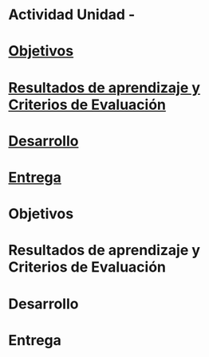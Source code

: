# Actividad Unidad -

# [Objetivos](#objetivos)

# [Resultados de aprendizaje y Criterios de Evaluación](#resultados-de-aprendizaje-y-criterios-de-evaluación)

# [Desarrollo](#desarrollo)

# [Entrega](#entrega)

# Objetivos

# Resultados de aprendizaje y Criterios de Evaluación

# Desarrollo

# Entrega

